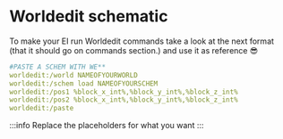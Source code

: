 # Worldedit schematic

To make your EI run Worldedit commands take a look at the next format (that it should go on commands section.) and use it as reference :sunglasses:

```yaml
#PASTE A SCHEM WITH WE**
worldedit:/world NAMEOFYOURWORLD
worldedit:/schem load NAMEOFYOURSCHEM
worldedit:/pos1 %block_x_int%,%block_y_int%,%block_z_int%
worldedit:/pos2 %block_x_int%,%block_y_int%,%block_z_int%
worldedit:/paste
```

:::info
Replace the placeholders for what you want
:::

